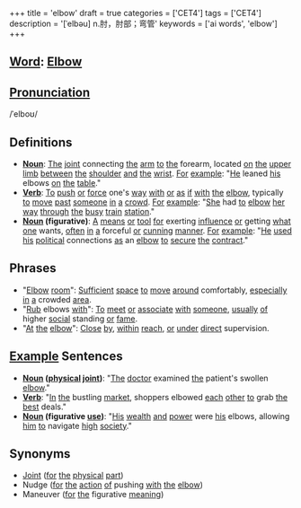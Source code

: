 +++
title = 'elbow'
draft = true
categories = ['CET4']
tags = ['CET4']
description = '[ˈelbəu] n.肘，肘部；弯管'
keywords = ['ai words', 'elbow']
+++

## [Word](/post/word/): [Elbow](/post/elbow/)

## [Pronunciation](/post/pronunciation/)
/ˈelboʊ/

## Definitions
- **[Noun](/post/noun/)**: [The](/post/the/) [joint](/post/joint/) connecting [the](/post/the/) [arm](/post/arm/) [to](/post/to/) [the](/post/the/) forearm, located [on](/post/on/) [the](/post/the/) [upper](/post/upper/) [limb](/post/limb/) [between](/post/between/) [the](/post/the/) [shoulder](/post/shoulder/) [and](/post/and/) [the](/post/the/) [wrist](/post/wrist/). [For](/post/for/) [example](/post/example/): "[He](/post/he/) leaned [his](/post/his/) elbows [on](/post/on/) [the](/post/the/) [table](/post/table/)."
- **[Verb](/post/verb/)**: [To](/post/to/) [push](/post/push/) [or](/post/or/) [force](/post/force/) one's [way](/post/way/) [with](/post/with/) [or](/post/or/) [as](/post/as/) [if](/post/if/) [with](/post/with/) [the](/post/the/) [elbow](/post/elbow/), typically [to](/post/to/) [move](/post/move/) [past](/post/past/) [someone](/post/someone/) [in](/post/in/) [a](/post/a/) [crowd](/post/crowd/). [For](/post/for/) [example](/post/example/): "[She](/post/she/) had [to](/post/to/) [elbow](/post/elbow/) [her](/post/her/) [way](/post/way/) [through](/post/through/) [the](/post/the/) [busy](/post/busy/) [train](/post/train/) [station](/post/station/)."
- **[Noun](/post/noun/) (figurative)**: [A](/post/a/) [means](/post/means/) [or](/post/or/) [tool](/post/tool/) [for](/post/for/) exerting [influence](/post/influence/) [or](/post/or/) getting [what](/post/what/) [one](/post/one/) wants, [often](/post/often/) [in](/post/in/) [a](/post/a/) forceful [or](/post/or/) [cunning](/post/cunning/) [manner](/post/manner/). [For](/post/for/) [example](/post/example/): "[He](/post/he/) [used](/post/used/) [his](/post/his/) [political](/post/political/) connections [as](/post/as/) an [elbow](/post/elbow/) [to](/post/to/) [secure](/post/secure/) [the](/post/the/) [contract](/post/contract/)."

## Phrases
- "[Elbow](/post/elbow/) [room](/post/room/)": [Sufficient](/post/sufficient/) [space](/post/space/) [to](/post/to/) [move](/post/move/) [around](/post/around/) comfortably, [especially](/post/especially/) [in](/post/in/) [a](/post/a/) crowded [area](/post/area/).
- "[Rub](/post/rub/) elbows [with](/post/with/)": [To](/post/to/) [meet](/post/meet/) [or](/post/or/) [associate](/post/associate/) [with](/post/with/) [someone](/post/someone/), [usually](/post/usually/) [of](/post/of/) higher [social](/post/social/) standing [or](/post/or/) [fame](/post/fame/).
- "[At](/post/at/) [the](/post/the/) [elbow](/post/elbow/)": [Close](/post/close/) [by](/post/by/), [within](/post/within/) [reach](/post/reach/), [or](/post/or/) [under](/post/under/) [direct](/post/direct/) supervision.

## [Example](/post/example/) Sentences
- **[Noun](/post/noun/) ([physical](/post/physical/) [joint](/post/joint/))**: "[The](/post/the/) [doctor](/post/doctor/) examined [the](/post/the/) patient's swollen [elbow](/post/elbow/)."
- **[Verb](/post/verb/)**: "[In](/post/in/) [the](/post/the/) bustling [market](/post/market/), shoppers elbowed [each](/post/each/) [other](/post/other/) [to](/post/to/) grab [the](/post/the/) [best](/post/best/) deals."
- **[Noun](/post/noun/) (figurative [use](/post/use/))**: "[His](/post/his/) [wealth](/post/wealth/) [and](/post/and/) [power](/post/power/) were [his](/post/his/) elbows, allowing [him](/post/him/) [to](/post/to/) navigate [high](/post/high/) [society](/post/society/)."

## Synonyms
- [Joint](/post/joint/) ([for](/post/for/) [the](/post/the/) [physical](/post/physical/) [part](/post/part/))
- Nudge ([for](/post/for/) [the](/post/the/) [action](/post/action/) [of](/post/of/) pushing [with](/post/with/) [the](/post/the/) [elbow](/post/elbow/))
- Maneuver ([for](/post/for/) [the](/post/the/) figurative [meaning](/post/meaning/))
